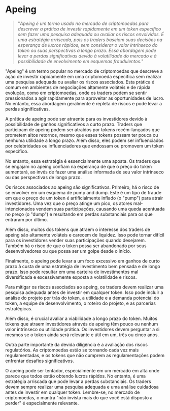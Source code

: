 # Apeing

>"*Apeing é um termo usado no mercado de criptomoedas para descrever a prática de investir rapidamente em um token específico sem fazer uma pesquisa adequada ou avaliar os riscos envolvidos. É uma estratégia arriscada, pois os traders baseiam suas decisões na esperança de lucros rápidos, sem considerar o valor intrínseco do token ou suas perspectivas a longo prazo. Essa abordagem pode levar a perdas significativas devido à volatilidade do mercado e à possibilidade de envolvimento em esquemas fraudulentos.*"

"Apeing" é um termo popular no mercado de criptomoedas que descreve a ação de investir rapidamente em uma criptomoeda específica sem realizar uma pesquisa adequada ou avaliar os riscos associados. Esta prática é comum em ambientes de negociações altamente voláteis e de rápida evolução, como em criptomoedas, onde os traders podem se sentir pressionados a agir rapidamente para aproveitar as oportunidades de lucro. No entanto, essa abordagem geralmente é repleta de riscos e pode levar a perdas significativas.

A prática de apeing pode ser atraente para os investidores devido à possibilidade de ganhos significativos a curto prazo. Traders que participam de apeing podem ser atraídos por tokens recém-lançados que prometem altos retornos, mesmo que esses tokens possam ter pouca ou nenhuma utilidade a longo prazo. Além disso, eles podem ser influenciados por celebridades ou influenciadores que endossam ou promovem um token específico.

No entanto, essa estratégia é essencialmente uma aposta. Os traders que se engajam no apeing confiam na esperança de que o preço do token aumentará, ao invés de fazer uma análise informada de seu valor intrínseco ou das perspectivas de longo prazo.

Os riscos associados ao apeing são significativos. Primeiro, há o risco de se envolver em um esquema de pump and dump. Este é um tipo de fraude em que o preço de um token é artificialmente inflado (o "pump") para atrair investidores. Uma vez que o preço atinge um pico, os atores mal-intencionados vendem suas participações, causando uma queda acentuada no preço (o "dump") e resultando em perdas substanciais para os que entraram por último.

Além disso, muitos dos tokens que atraem o interesse dos traders de apeing são altamente voláteis e carecem de liquidez. Isso pode tornar difícil para os investidores vender suas participações quando desejarem. Também há o risco de que o token possa ser abandonado por seus desenvolvedores ou que possa ser um golpe desde o início.

Finalmente, o apeing pode levar a um foco excessivo em ganhos de curto prazo à custa de uma estratégia de investimento bem pensada e de longo prazo. Isso pode resultar em uma carteira de investimentos mal diversificada e excessivamente exposta a volatilidade e riscos.

Para mitigar os riscos associados ao apeing, os traders devem realizar uma pesquisa adequada antes de investir em qualquer token. Isso pode incluir a análise do projeto por trás do token, a utilidade e a demanda potencial do token, a equipe de desenvolvimento, o roteiro do projeto, e as parcerias estratégicas.

Além disso, é crucial avaliar a viabilidade a longo prazo do token. Muitos tokens que atraem investidores através de apeing têm pouco ou nenhum valor intrínseco ou utilidade prática. Os investidores devem perguntar a si mesmos se o token ainda será relevante e útil em um, três ou cinco anos.

Outra parte importante da devida diligência é a avaliação dos riscos regulatórios. As criptomoedas estão se tornando cada vez mais regulamentadas, e os tokens que não cumprem as regulamentações podem enfrentar desafios significativos.

O apeing pode ser tentador, especialmente em um mercado em alta onde parece que todos estão obtendo lucros rápidos. No entanto, é uma estratégia arriscada que pode levar a perdas substanciais. Os traders devem sempre realizar uma pesquisa adequada e uma análise cuidadosa antes de investir em qualquer token. Lembre-se, no mercado de criptomoedas, o mantra "não invista mais do que você está disposto a perder" é especialmente relevante.